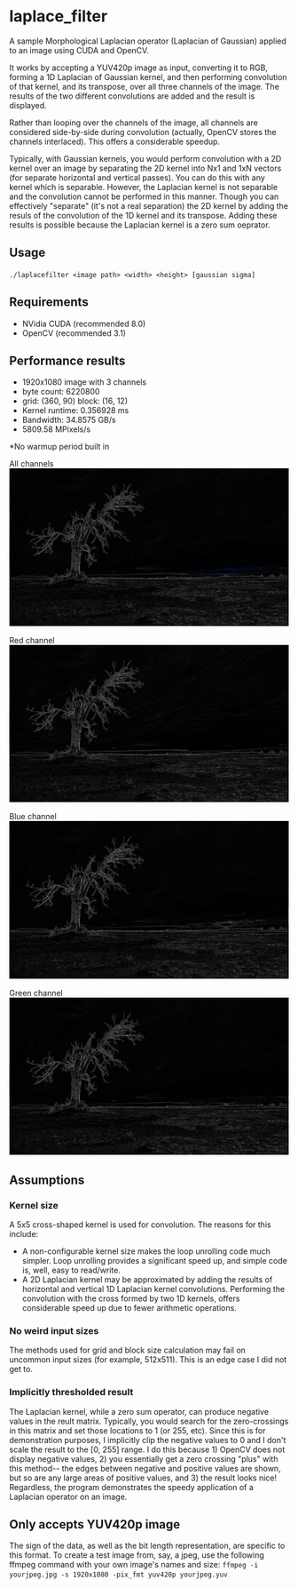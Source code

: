 # laplace_filter

A sample Morphological Laplacian operator (Laplacian of Gaussian) applied to an image using CUDA and OpenCV.

It works by accepting a YUV420p image as input, converting it to RGB, forming a 1D Laplacian of Gaussian kernel, and then performing convolution of that kernel, and its transpose, over all three channels of the image. The results of the two different convolutions are added and the result is displayed. 

Rather than looping over the channels of the image, all channels are considered side-by-side during convolution (actually, OpenCV stores the channels interlaced). This offers a considerable speedup.

Typically, with Gaussian kernels, you would perform convolution with a 2D kernel over an image by separating the 2D kernel into Nx1 and 1xN vectors (for separate horizontal and vertical passes). You can do this with any kernel which is separable. However, the Laplacian kernel is not separable and the convolution cannot be performed in this manner. Though you can effectively "separate" (it's not a real separation) the 2D kernel by adding the resuls of the convolution of the 1D kernel and its transpose. Adding these results is possible because the Laplacian kernel is a zero sum oeprator.


## Usage

`./laplacefilter <image path> <width> <height> [gaussian sigma]`

## Requirements

* NVidia CUDA (recommended 8.0)
* OpenCV (recommended 3.1)

## Performance results

* 1920x1080 image with 3 channels
* byte count: 6220800
* grid: (360, 90) block: (16, 12)
* Kernel runtime: 0.356928 ms
* Bandwidth: 34.8575 GB/s
* 5809.58 MPixels/s

*No warmup period built in

All channels
![Alt text](allChannels.jpg?raw=true "All channels")

Red channel
![Alt text](redChannel.jpg?raw=true "Red channel")

Blue channel
![Alt text](blueChannel.jpg?raw=true "Blue channel")

Green channel
![Alt text](greenChannel.jpg?raw=true "Green channel")

## Assumptions

### Kernel size
A 5x5 cross-shaped kernel is used for convolution. The reasons for this include:

* A non-configurable kernel size makes the loop unrolling code much simpler. Loop unrolling provides a significant speed up, and simple code is, well, easy to read/write.
* A 2D Laplacian kernel may be approximated by adding the results of horizontal and vertical 1D Laplacian kernel convolutions. Performing the convolution with the cross formed by two 1D kernels, offers considerable speed up due to fewer arithmetic operations.

### No weird input sizes

The methods used for grid and block size calculation may fail on uncommon input sizes (for example, 512x511). This is an edge case I did not get to.

### Implicitly thresholded result

The Laplacian kernel, while a zero sum operator, can produce negative values in the reult matrix. Typically, you would search for the zero-crossings in this matrix and set those locations to 1 (or 255, etc). Since this is for demonstration purposes, I implicitly clip the negative values to 0 and I don't scale the result to the [0, 255] range. I do this because 1) OpenCV does not display negative values, 2) you essentially get a zero crossing "plus" with this method-- the edges between negative and positive values are shown, but so are any large areas of positive values, and 3) the result looks nice! Regardless, the program demonstrates the speedy application of a Laplacian operator on an image.

## Only accepts YUV420p image

The sign of the data, as well as the bit length representation, are specific to this format. To create a test image from, say, a jpeg, use the following ffmpeg command with your own image's names and size:
`ffmpeg -i yourjpeg.jpg -s 1920x1080 -pix_fmt yuv420p yourjpeg.yuv`